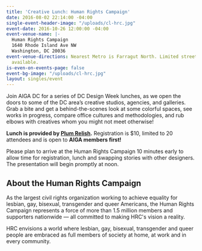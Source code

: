 ```yaml
---
title: 'Creative Lunch: Human Rights Campaign'
date: 2016-08-02 22:14:00 -04:00
single-event-header-image: "/uploads/cl-hrc.jpg"
event-date: 2016-10-26 12:00:00 -04:00
event-venue-name: |-
  Human Rights Campaign
  1640 Rhode Island Ave NW
  Washington, DC 20036
event-venue-directions: Nearest Metro is Farragut North. Limited street parking is
  available.
is-even-on-events-page: false
event-bg-image: "/uploads/cl-hrc.jpg"
layout: singles/event
---
```


Join AIGA DC for a series of DC Design Week lunches, as we open the doors to some of the DC area’s creative studios, agencies, and galleries. Grab a bite and get a behind-the-scenes look at some colorful spaces, see works in progress, compare office cultures and methodologies, and rub elbows with creatives whom you might not meet otherwise!

**Lunch is provided by [Plum Relish](https://www.plumrelish.com/).**  Registration is $10, limited to 20 attendees and is open to **AIGA members first!**

Please plan to arrive at the Human Rights Campaign 10 minutes early to allow time for registration, lunch and swapping stories with other designers. The presentation will begin promptly at noon.

## About the Human Rights Campaign
As the largest civil rights organization working to achieve equality for lesbian, gay, bisexual, transgender and queer Americans, the Human Rights Campaign represents a force of more than 1.5 million members and supporters nationwide — all committed to making HRC's vision a reality.

HRC envisions a world where lesbian, gay, bisexual, transgender and queer people are embraced as full members of society at home, at work and in every community.